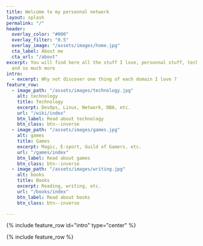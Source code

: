 ```yaml
---
title: Welcome to my personnal network
layout: splash
permalink: "/"
header:
  overlay_color: "#000"
  overlay_filter: "0.5"
  overlay_image: "/assets/images/home.jpg"
  cta_label: About me
  cta_url: "/about"
excerpt: You will find here all the stuff I love, personnal stuff, technical stuff
  and so much more
intro:
  - excerpt: Why not discover one thing of each domain I love ?
feature_row:
  - image_path: "/assets/images/technology.jpg"
    alt: technology
    title: Technology
    excerpt: DevOps, Linux, Network, DBA, etc.
    url: "/wiki/index"
    btn_label: Read about technology
    btn_class: btn--inverse
  - image_path: "/assets/images/games.jpg"
    alt: games
    title: Games
    excerpt: Magic, E-sport, Guild of Gamers, etc.
    url: "/games/index"
    btn_label: Read about games
    btn_class: btn--inverse
  - image_path: "/assets/images/writing.jpg"
    alt: books
    title: Books
    excerpt: Reading, writing, etc.
    url: "/books/index"
    btn_label: Read about books
    btn_class: btn--inverse

---
```

{% include feature_row id="intro" type="center" %}

{% include feature_row %}
